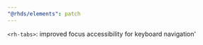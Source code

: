 ```yaml
---
"@rhds/elements": patch
---
```


`<rh-tabs>`: improved focus accessibility for keyboard navigation'
